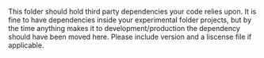 This folder should hold third party dependencies your code relies upon. It is fine to have dependencies inside your experimental folder projects, but by the time anything makes it to development/production the dependency should have been moved here. Please include version and a liscense file if applicable.
